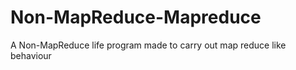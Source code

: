 # Non-MapReduce-Mapreduce
A Non-MapReduce life program made to carry out map reduce like behaviour 
